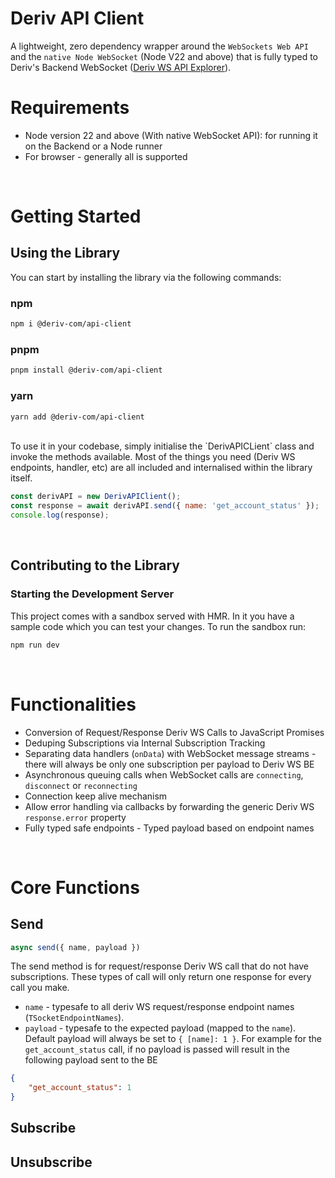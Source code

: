 # Deriv API Client

A lightweight, zero dependency wrapper around the `WebSockets Web API` and the `native Node WebSocket` (Node V22 and above) that is fully typed to Deriv's Backend WebSocket ([Deriv WS API Explorer](https://api.deriv.com/api-explorer)).

# Requirements

-   Node version 22 and above (With native WebSocket API): for running it on the Backend or a Node runner
-   For browser - generally all is supported

<br />

# Getting Started

## Using the Library

You can start by installing the library via the following commands:

### npm

```bash
npm i @deriv-com/api-client
```

### pnpm

```bash
pnpm install @deriv-com/api-client
```

### yarn

```bash
yarn add @deriv-com/api-client
```

<br />
To use it in your codebase, simply initialise the `DerivAPICLient` class and invoke the methods available. Most of the things you need (Deriv WS endpoints, handler, etc) are all included and internalised within the library itself.

```javascript
const derivAPI = new DerivAPIClient();
const response = await derivAPI.send({ name: 'get_account_status' });
console.log(response);
```

<br />

## Contributing to the Library

### Starting the Development Server

This project comes with a sandbox served with HMR. In it you have a sample code which you can test your changes. To run the sandbox run:

```bash
npm run dev
```

<br />

# Functionalities

-   Conversion of Request/Response Deriv WS Calls to JavaScript Promises
-   Deduping Subscriptions via Internal Subscription Tracking
-   Separating data handlers (`onData`) with WebSocket message streams - there will always be only one subscription per payload to Deriv WS BE
-   Asynchronous queuing calls when WebSocket calls are `connecting`, `disconnect` or `reconnecting`
-   Connection keep alive mechanism
-   Allow error handling via callbacks by forwarding the generic Deriv WS `response.error` property
-   Fully typed safe endpoints - Typed payload based on endpoint names

<br />

# Core Functions

## Send

```js
async send({ name, payload })
```

The send method is for request/response Deriv WS call that do not have subscriptions. These types of call will only return one response for every call you make.

-   `name` - typesafe to all deriv WS request/response endpoint names (`TSocketEndpointNames`).
-   `payload` - typesafe to the expected payload (mapped to the `name`). Default payload will always be set to `{ [name]: 1 }`. For example for the `get_account_status` call, if no payload is passed will result in the following payload sent to the BE

```json
{
    "get_account_status": 1
}
```

## Subscribe

## Unsubscribe
